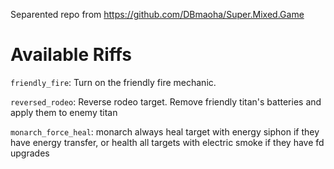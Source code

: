Separented repo from https://github.com/DBmaoha/Super.Mixed.Game

# Available Riffs

`friendly_fire`: Turn on the friendly fire mechanic.

`reversed_rodeo`: Reverse rodeo target. Remove friendly titan's batteries and apply them to enemy 
titan

`monarch_force_heal`: monarch always heal target with energy siphon if they have energy transfer, or health all targets with electric smoke if they have fd upgrades